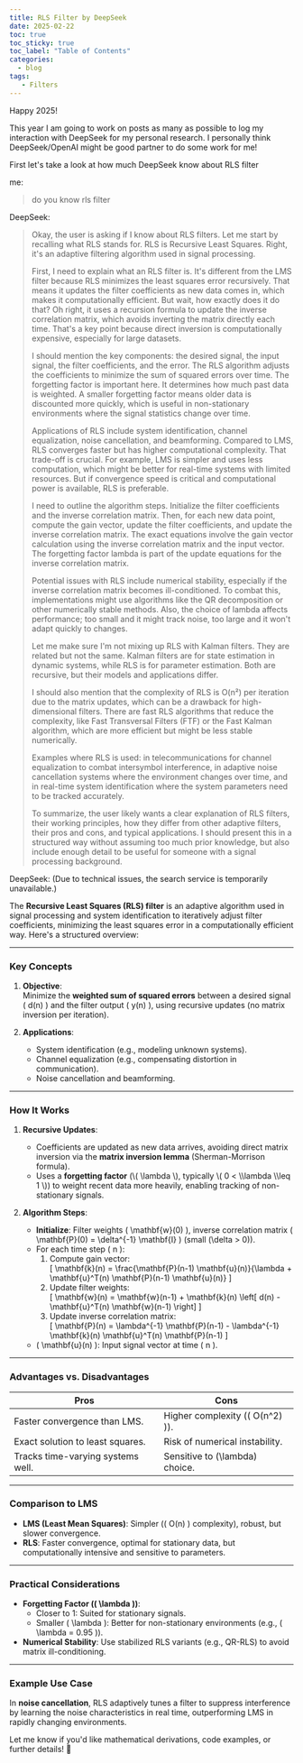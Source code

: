 ```yaml
---
title: RLS Filter by DeepSeek
date: 2025-02-22
toc: true
toc_sticky: true
toc_label: "Table of Contents"
categories:
  - blog
tags:
   - Filters
---
```


Happy 2025!

This year I am going to work on posts as many as possible to log my interaction with DeepSeek for my personal research. I personally think DeepSeek/OpenAI might be good partner to do some work for me!

First let's take a look at how much DeepSeek know about RLS filter

me:
> do you know rls filter

DeepSeek:

> Okay, the user is asking if I know about RLS filters. Let me start by recalling what RLS stands for. RLS is Recursive Least Squares. Right, it's an adaptive filtering algorithm used in signal processing.  
> 
> First, I need to explain what an RLS filter is. It's different from the LMS filter because RLS minimizes the least squares error recursively. That means it updates the filter coefficients as new data comes in, which makes it computationally efficient. But wait, how exactly does it do that? Oh right, it uses a recursion formula to update the inverse correlation matrix, which avoids inverting the matrix directly each time. That's a key point because direct inversion is computationally expensive, especially for large datasets.  
> 
> I should mention the key components: the desired signal, the input signal, the filter coefficients, and the error. The RLS algorithm adjusts the coefficients to minimize the sum of squared errors over time. The forgetting factor is important here. It determines how much past data is weighted. A smaller forgetting factor means older data is discounted more quickly, which is useful in non-stationary environments where the signal statistics change over time.  
> 
> Applications of RLS include system identification, channel equalization, noise cancellation, and beamforming. Compared to LMS, RLS converges faster but has higher computational complexity. That trade-off is crucial. For example, LMS is simpler and uses less computation, which might be better for real-time systems with limited resources. But if convergence speed is critical and computational power is available, RLS is preferable.  
> 
> I need to outline the algorithm steps. Initialize the filter coefficients and the inverse correlation matrix. Then, for each new data point, compute the gain vector, update the filter coefficients, and update the inverse correlation matrix. The exact equations involve the gain vector calculation using the inverse correlation matrix and the input vector. The forgetting factor lambda is part of the update equations for the inverse correlation matrix.  
> 
> Potential issues with RLS include numerical stability, especially if the inverse correlation matrix becomes ill-conditioned. To combat this, implementations might use algorithms like the QR decomposition or other numerically stable methods. Also, the choice of lambda affects performance; too small and it might track noise, too large and it won't adapt quickly to changes.  
> 
> Let me make sure I'm not mixing up RLS with Kalman filters. They are related but not the same. Kalman filters are for state estimation in dynamic systems, while RLS is for parameter estimation. Both are recursive, but their models and applications differ.  
> 
> I should also mention that the complexity of RLS is O(n²) per iteration due to the matrix updates, which can be a drawback for high-dimensional filters. There are fast RLS algorithms that reduce the complexity, like Fast Transversal Filters (FTF) or the Fast Kalman algorithm, which are more efficient but might be less stable numerically.  
> 
> Examples where RLS is used: in telecommunications for channel equalization to combat intersymbol interference, in adaptive noise cancellation systems where the environment changes over time, and in real-time system identification where the system parameters need to be tracked accurately.  
> 
> To summarize, the user likely wants a clear explanation of RLS filters, their working principles, how they differ from other adaptive filters, their pros and cons, and typical applications. I should present this in a structured way without assuming too much prior knowledge, but also include enough detail to be useful for someone with a signal processing background.

DeepSeek:
(Due to technical issues, the search service is temporarily unavailable.)

The **Recursive Least Squares (RLS) filter** is an adaptive algorithm used in signal processing and system identification to iteratively adjust filter coefficients, minimizing the least squares error in a computationally efficient way. Here's a structured overview:

---

### **Key Concepts**
1. **Objective**:  
   Minimize the **weighted sum of squared errors** between a desired signal \( d(n) \) and the filter output \( y(n) \), using recursive updates (no matrix inversion per iteration).

2. **Applications**:  
   - System identification (e.g., modeling unknown systems).  
   - Channel equalization (e.g., compensating distortion in communication).  
   - Noise cancellation and beamforming.  

---

### **How It Works**
1. **Recursive Updates**:  
   - Coefficients are updated as new data arrives, avoiding direct matrix inversion via the **matrix inversion lemma** (Sherman-Morrison formula).  
   - Uses a **forgetting factor** (\\\( \lambda \\\), typically \\\( 0 < \\\lambda \\\leq 1 \\\)) to weight recent data more heavily, enabling tracking of non-stationary signals.

2. **Algorithm Steps**:  
   - **Initialize**: Filter weights \( \mathbf{w}(0) \), inverse correlation matrix \( \mathbf{P}(0) = \delta^{-1} \mathbf{I} \) (small \(\delta > 0\)).  
   - For each time step \( n \):  
     1. Compute gain vector:  
        \[
        \mathbf{k}(n) = \frac{\mathbf{P}(n-1) \mathbf{u}(n)}{\lambda + \mathbf{u}^T(n) \mathbf{P}(n-1) \mathbf{u}(n)}
        \]  
     2. Update filter weights:  
        \[
        \mathbf{w}(n) = \mathbf{w}(n-1) + \mathbf{k}(n) \left[ d(n) - \mathbf{u}^T(n) \mathbf{w}(n-1) \right]
        \]  
     3. Update inverse correlation matrix:  
        \[
        \mathbf{P}(n) = \lambda^{-1} \mathbf{P}(n-1) - \lambda^{-1} \mathbf{k}(n) \mathbf{u}^T(n) \mathbf{P}(n-1)
        \]  
   - \( \mathbf{u}(n) \): Input signal vector at time \( n \).

---

### **Advantages vs. Disadvantages**
| **Pros**                          | **Cons**                          |
|-----------------------------------|-----------------------------------|
| Faster convergence than LMS.      | Higher complexity (\( O(n^2) \)). |
| Exact solution to least squares.  | Risk of numerical instability.    |
| Tracks time-varying systems well. | Sensitive to \(\lambda\) choice.  |

---

### **Comparison to LMS**
- **LMS (Least Mean Squares)**: Simpler (\( O(n) \) complexity), robust, but slower convergence.  
- **RLS**: Faster convergence, optimal for stationary data, but computationally intensive and sensitive to parameters.

---

### **Practical Considerations**
- **Forgetting Factor (\( \lambda \))**:  
  - Closer to 1: Suited for stationary signals.  
  - Smaller \( \lambda \): Better for non-stationary environments (e.g., \( \lambda = 0.95 \)).  
- **Numerical Stability**: Use stabilized RLS variants (e.g., QR-RLS) to avoid matrix ill-conditioning.

---

### **Example Use Case**
In **noise cancellation**, RLS adaptively tunes a filter to suppress interference by learning the noise characteristics in real time, outperforming LMS in rapidly changing environments.

Let me know if you'd like mathematical derivations, code examples, or further details! 🚀
